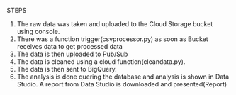STEPS
1. The raw data was taken and uploaded to the Cloud Storage bucket using console.
2. There was a function trigger(csvprocessor.py) as soon as Bucket receives data to get processed data
3. The data is then uploaded to Pub/Sub
4. The data is cleaned using a cloud function(cleandata.py).
5. The data is then sent to BigQuery.
6. The analysis is done quering the database and analysis is shown in Data Studio. A report from Data Studio is downloaded and presented(Report)
